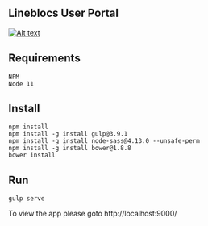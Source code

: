 ## Lineblocs User Portal

[![Alt text](https://github.com/Lineblocs/user-app/actions/workflows/ci.yml/badge.svg)](https://github.com/Lineblocs/user-app/actions/workflows/ci.yml/badge.svg)
## Requirements

```
NPM
Node 11
```

## Install

```
npm install
npm install -g install gulp@3.9.1
npm install -g install node-sass@4.13.0 --unsafe-perm
npm install -g install bower@1.8.8
bower install
```

## Run

```
gulp serve
```

To view the app please goto http://localhost:9000/

